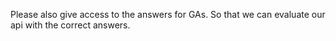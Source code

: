 Please also give access to the answers for GAs. So that we can evaluate our
api with the correct answers.